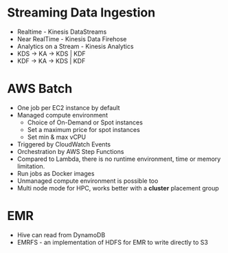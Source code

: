 # Streaming Data Ingestion
* Realtime - Kinesis DataStreams
* Near RealTime - Kinesis Data Firehose
* Analytics on a Stream - Kinesis Analytics
* KDS -> KA -> KDS | KDF
* KDF -> KA -> KDS | KDF

# AWS Batch
* One job per EC2 instance by default
* Managed compute environment
  * Choice of On-Demand or Spot instances 
  * Set a maximum price for spot instances
  * Set min & max vCPU
* Triggered by CloudWatch Events
* Orchestration by AWS Step Functions
* Compared to Lambda, there is no runtime environment, time or memory limitation.  
* Run jobs as Docker images
* Unmanaged compute environment is possible too
* Multi node mode for HPC, works better with a <b>cluster</b> placement group

# EMR
* Hive can read from DynamoDB
* EMRFS - an implementation of HDFS for EMR to write directly to S3

